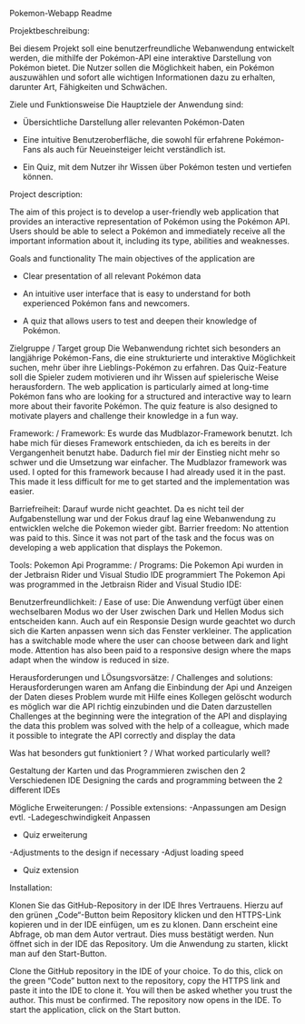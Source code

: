 Pokemon-Webapp Readme 

Projektbeschreibung: 

Bei diesem Projekt soll eine benutzerfreundliche Webanwendung entwickelt werden, die mithilfe der Pokémon-API eine interaktive Darstellung von Pokémon bietet. Die Nutzer sollen die Möglichkeit haben, ein Pokémon auszuwählen und sofort alle wichtigen Informationen dazu zu erhalten, darunter Art, Fähigkeiten und Schwächen.

Ziele und Funktionsweise
Die Hauptziele der Anwendung sind:

- Übersichtliche Darstellung aller relevanten Pokémon-Daten

- Eine intuitive Benutzeroberfläche, die sowohl für erfahrene Pokémon-Fans als auch für Neueinsteiger leicht verständlich ist.

- Ein Quiz, mit dem Nutzer ihr Wissen über Pokémon testen und vertiefen können.



Project description: 

The aim of this project is to develop a user-friendly web application that provides an interactive representation of Pokémon using the Pokémon API. Users should be able to select a Pokémon and immediately receive all the important information about it, including its type, abilities and weaknesses.

Goals and functionality
The main objectives of the application are

- Clear presentation of all relevant Pokémon data

- An intuitive user interface that is easy to understand for both experienced Pokémon fans and newcomers.

- A quiz that allows users to test and deepen their knowledge of Pokémon.

  

Zielgruppe / Target group
Die Webanwendung richtet sich besonders an langjährige Pokémon-Fans, die eine strukturierte und interaktive Möglichkeit suchen, mehr über ihre Lieblings-Pokémon zu erfahren. Das Quiz-Feature soll die Spieler zudem motivieren und ihr Wissen auf spielerische Weise herausfordern.
The web application is particularly aimed at long-time Pokémon fans who are looking for a structured and interactive way to learn more about their favorite Pokémon. The quiz feature is also designed to motivate players and challenge their knowledge in a fun way.




Framework: / Framework: 
Es wurde das Mudblazor-Framework benutzt. Ich habe mich für dieses Framework entschieden, da ich es bereits in der Vergangenheit benutzt habe. Dadurch fiel mir der Einstieg nicht mehr so schwer und die Umsetzung war einfacher.
The Mudblazor framework was used. I opted for this framework because I had already used it in the past. This made it less difficult for me to get started and the implementation was easier.

Barriefreiheit: Darauf wurde nicht geachtet. Da es nicht teil der Aufgabenstellung war und der Fokus drauf lag eine Webanwendung zu entwicklen welche die Pokemon wieder gibt. 
Barrier freedom: No attention was paid to this. Since it was not part of the task and the focus was on developing a web application that displays the Pokemon. 

Tools: Pokemon Api 
Programme: / Programs:
Die Pokemon Api wurden in der Jetbraisn Rider und Visual Studio IDE programmiert
The Pokemon Api was programmed in the Jetbraisn Rider and Visual Studio IDE: 


Benutzerfreundlichkeit: / Ease of use:
Die Anwendung verfügt über einen wechselbaren Modus wo der User zwischen Dark und Hellen Modus sich entscheiden kann. Auch auf ein Responsie Design wurde geachtet wo durch sich die Karten anpassen wenn sich das Fenster verkleiner. 
The application has a switchable mode where the user can choose between dark and light mode. Attention has also been paid to a responsive design where the maps adapt when the window is reduced in size. 



Herausforderungen und LÖsungsvorsätze: / Challenges and solutions:
Herausforderungen waren am Anfang die Einbindung der Api und Anzeigen der Daten dieses Problem wurde mit Hilfe eines Kollegen gelöscht wodurch es möglich war die API richtig einzubinden und die Daten darzustellen 
Challenges at the beginning were the integration of the API and displaying the data this problem was solved with the help of a colleague, which made it possible to integrate the API correctly and display the data




Was hat besonders gut funktioniert ? / What worked particularly well? 

Gestaltung der Karten und das Programmieren zwischen den 2 Verschiedenen IDE 
Designing the cards and programming between the 2 different IDEs 


Mögliche Erweiterungen: / Possible extensions:
  -Anpassungen am Design evtl. 
  -Ladegeschwindigkeit Anpassen
  - Quiz erweiterung

  -Adjustments to the design if necessary 
  -Adjust loading speed
  - Quiz extension


Installation: 

Klonen Sie das GitHub-Repository in der IDE Ihres Vertrauens. Hierzu auf den grünen „Code“-Button beim Repository klicken und den HTTPS-Link kopieren und in der IDE einfügen, um es zu klonen. Dann erscheint eine Abfrage, ob man dem Autor vertraut. Dies muss bestätigt werden. Nun öffnet sich in der IDE das Repository. Um die Anwendung zu starten, klickt man auf den Start-Button.

Clone the GitHub repository in the IDE of your choice. To do this, click on the green “Code” button next to the repository, copy the HTTPS link and paste it into the IDE to clone it. You will then be asked whether you trust the author. This must be confirmed. The repository now opens in the IDE. To start the application, click on the Start button.
